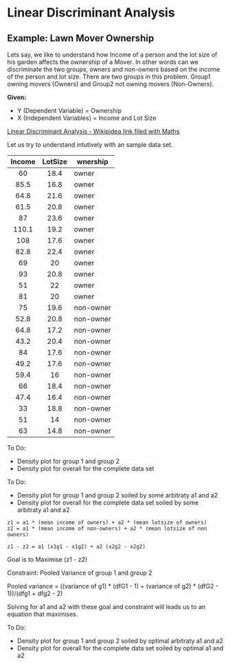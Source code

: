 # Linear Discriminant Analysis

## Example: Lawn Mover Ownership

Lets say, we like to understand how Income of a person and the lot size of his garden affects the ownership of a Mover. In other words can we discriminate the two groups, owners and non-owners based on the income of the person and lot size.
There are two groups in this problem. Group1 owning movers (Owners) and Group2 not owning movers (Non-Owners).

**Given:**

* Y (Dependent Variable) = Ownership
* X (Independent Variables) = Income and Lot Size

[Linear Discriminant Analysis - Wikipidea link filed with Maths](https://en.wikipedia.org/wiki/Linear_discriminant_analysis)

Let us try to understand intutively with an sample data set.

|Income	|LotSize	|wnership|
|:-------:|:-------:|------------|
|60	|18.4	|owner
|85.5	|16.8	|owner|
|64.8	|21.6	|owner|
|61.5	|20.8	|owner|
|87	|23.6	|owner|
|110.1	|19.2	|owner|
|108	|17.6	|owner|
|82.8	|22.4	|owner|
|69	|20	|owner|
|93	|20.8	|owner|
|51	|22	|owner|
|81	|20	|owner|
|75	|19.6	|non-owner|
|52.8	|20.8	|non-owner|
|64.8	|17.2	|non-owner|
|43.2	|20.4	|non-owner|
|84	|17.6	|non-owner|
|49.2	|17.6	|non-owner|
|59.4	|16	|non-owner|
|66	|18.4	|non-owner|
|47.4	|16.4	|non-owner|
|33	|18.8	|non-owner|
|51	|14	|non-owner|
|63	|14.8	|non-owner|

To Do: 
- Density plot for group 1 and group 2
- Density plot for overall for the complete data set

To Do:
- Density plot for group 1 and group 2 soiled by some arbitraty a1 and a2
- Density plot for overall for the complete data set soiled by some arbitraty a1 and a2

```
z1 = a1 * (mean income of owners) + a2 * (mean lotsize of owners)
z2 = a1 * (mean income of non-owners) + a2 * (mean lotsize of non owners)

z1 - z2 = a1 (x1g1 - x1g2) + a2 (x2g2 - x2g2)
```

Goal is to Maximise (z1 - z2)

Constraint: Pooled Variance of group 1 and group 2

Pooled variance = ((variance of g1) * (dfG1 - 1) + (variance of g2) * (dfG2 - 1))/(dfg1 + dfg2 - 2)

Solving for a1 and a2 with these goal and constraint will leads us to an equation that maximises.

To Do:
- Density plot for group 1 and group 2 soiled by optimal arbitraty a1 and a2
- Density plot for overall for the complete data set soiled by optimal a1 and a2


